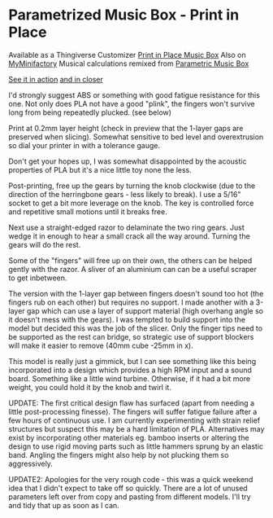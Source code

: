 # Parametrized Music Box - Print in Place
Available as a Thingiverse Customizer [Print in Place Music Box](https://www.thingiverse.com/thing:4672175)
Also on [MyMinifactory](https://www.myminifactory.com/object/3d-print-143523)
Musical calculations remixed from [Parametric Music Box](https://www.thingiverse.com/thing:53235)

[See it in action](https://youtu.be/H7jwQiykk-s)
[and in closer](https://youtu.be/OX5avwUwEng)

I'd strongly suggest ABS or something with good fatigue resistance for this one. Not only does PLA not have a good "plink", the fingers won't survive long from being repeatedly plucked. (see below)

Print at 0.2mm layer height (check in preview that the 1-layer gaps are preserved when slicing). Somewhat sensitive to bed level and overextrusion so dial your printer in with a tolerance gauge.

Don't get your hopes up, I was somewhat disappointed by the acoustic properties of PLA but it's a nice little toy none the less.

Post-printing, free up the gears by turning the knob clockwise (due to the direction of the herringbone gears - less likely to break). I use a 5/16" socket to get a bit more leverage on the knob. The key is controlled force and repetitive small motions until it breaks free.

Next use a straight-edged razor to delaminate the two ring gears. Just wedge it in enough to hear a small crack all the way around. Turning the gears will do the rest.

Some of the "fingers" will free up on their own, the others can be helped gently with the razor. A sliver of an aluminium can can be a useful scraper to get inbetween.

The version with the 1-layer gap between fingers doesn't sound too hot (the fingers rub on each other) but requires no support. I made another with a 3-layer gap which can use a layer of support material (high overhang angle so it doesn't mess with the gears). I was tempted to build support into the model but decided this was the job of the slicer. Only the finger tips need to be supported as the rest can bridge, so strategic use of support blockers will make it easier to remove (40mm cube -25mm in x).

This model is really just a gimmick, but I can see something like this being incorporated into a design which provides a high RPM input and a sound board. Something like a little wind turbine. Otherwise, if it had a bit more weight, you could hold it by the knob and twirl it.

UPDATE: The first critical design flaw has surfaced (apart from needing a little post-processing finesse). The fingers will suffer fatigue failure after a few hours of continuous use. I am currently experimenting with strain relief structures but suspect this may be a hard limitation of PLA. Alternatives may exist by incorporating other materials eg. bamboo inserts or altering the design to use rigid moving parts such as little hammers sprung by an elastic band. Angling the fingers might also help by not plucking them so aggressively.

UPDATE2: Apologies for the very rough code - this was a quick weekend idea that I didn't expect to take off so quickly. There are a lot of unused parameters left over from copy and pasting from different models. I'll try and tidy that up as soon as I can.

